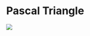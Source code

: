 # Pascal Triangle

![](https://www.codedrome.com/wp-content/uploads/2019/06/pascalstriangle_banner.png)


